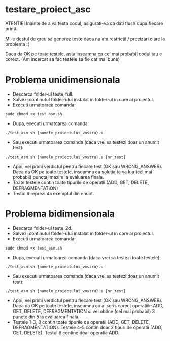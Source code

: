 # testare_proiect_asc

ATENTIE! Inainte de a va testa codul, asigurati-va ca dati flush dupa fiecare printf.

Mi-e destul de greu sa generez teste daca nu am restrictii / precizari clare la problema :(

Daca da OK pe toate testele, asta inseamna ca cel mai probabil codul tau e corect. (Am incercat sa fac testele sa fie cat mai bune)

# Problema unidimensionala

- Descarca folder-ul teste_full.
- Salvezi continutul folder-ului instalat in folder-ul in care ai proiectul.
- Executi urmatoarea comanda:
```
sudo chmod +x test_asm.sh
```
- Dupa, executi urmatoarea comanda:
```
./test_asm.sh {numele_proiectului_vostru}.s
```
- Sau executi urmatoarea comanda (daca vrei sa testezi doar un anumit test):
```
./test_asm.sh {numele_proiectului_vostru}.s {nr_test}
```
- Apoi, vei primi verdictul pentru fiecare test (OK sau WRONG_ANSWER). Daca da OK pe toate testele, inseamna ca solutia ta va lua (cel mai probabil) punctaj maxim la evaluarea finala.
- Toate testele contin toate tipurile de operatii (ADD, GET, DELETE, DEFRAGMENTATION)
- Testul 6 reprezinta exemplul din enunt.

# Problema bidimensionala

- Descarca folder-ul teste_2d.
- Salvezi continutul folder-ului instalat in folder-ul in care ai proiectul.
- Executi urmatoarea comanda:
```
sudo chmod +x test_asm.sh
```
- Dupa, executi urmatoarea comanda (daca vrei sa testezi toate testele):
```
./test_asm.sh {numele_proiectului_vostru}.s
```
- Sau executi urmatoarea comanda (daca vrei sa testezi doar un anumit test):
```
./test_asm.sh {numele_proiectului_vostru}.s {nr_test}
```
- Apoi, vei primi verdictul pentru fiecare test (OK sau WRONG_ANSWER). Daca da OK pe toate testele, inseamna ca ai scris corect operatiile ADD, GET, DELETE, DEFRAGMENTATION si vei obtine (cel mai probabil) 3 puncte din 5 la evaluarea finala.
- Testele 1-3, 8 contin toate tipurile de operatii (ADD, GET, DELETE, DEFRAGMENTATION). Testele 4-5 contin doar 3 tipuri de operatii (ADD, GET, DELETE). Testul 6 contine doar operatia ADD.
